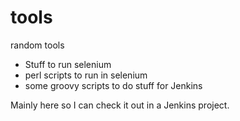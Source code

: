 tools
=====

random tools

* Stuff to run selenium
* perl scripts to run in selenium
* some groovy scripts to do stuff for Jenkins

Mainly here so I can check it out in a Jenkins project.

